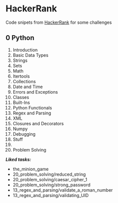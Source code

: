 # HackerRank
Code snipets from [HackerRank](https://www.hackerrank.com/) for some challenges

## 0 Python
01. Introduction
02. Basic Data Types
03. Strings
04. Sets
05. Math
06. Itertools
07. Collections
08. Date and Time
09. Errors and Exceptions
10. Classes
11. Built-Ins
12. Python Functionals
13. Regex and Parsing
14. XML
15. Closures and Decorators
16. Numpy
17. Debugging
18. Stuff
19.
20. Problem Solving


**_Liked tasks:_**
* the_minion_game
* 20_problem_solving/reduced_string
* 20_problem_solving/caesar_cipher_1
* 20_problem_solving/strong_password
* 13_regex_and_parsing/validate_a_roman_number
* 13_regex_and_parsing/validating_UID